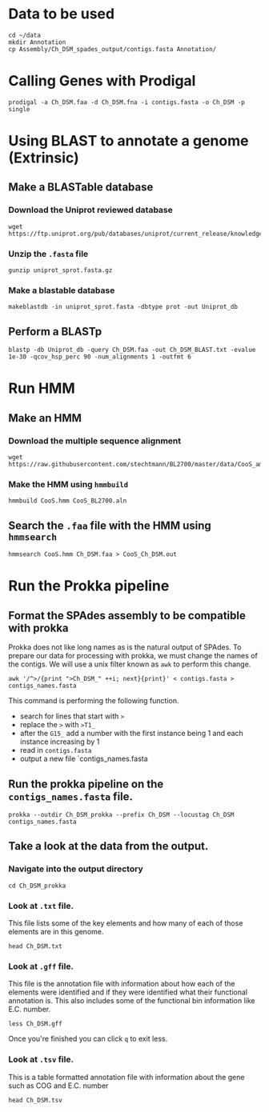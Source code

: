# Data to be used

```{BASH}
cd ~/data
mkdir Annotation
cp Assembly/Ch_DSM_spades_output/contigs.fasta Annotation/
```

# Calling Genes with Prodigal
```{BASH}
prodigal -a Ch_DSM.faa -d Ch_DSM.fna -i contigs.fasta -o Ch_DSM -p single
```

# Using BLAST to annotate a genome (Extrinsic)
## Make a BLASTable database

### Download the Uniprot reviewed database
```{BASH}
wget https://ftp.uniprot.org/pub/databases/uniprot/current_release/knowledgebase/complete/uniprot_sprot.fasta.gz
```
### Unzip the `.fasta` file
```{BASH}
gunzip uniprot_sprot.fasta.gz 
```

### Make a blastable database
```{BASH}
makeblastdb -in uniprot_sprot.fasta -dbtype prot -out Uniprot_db
```
## Perform a BLASTp

```{BASH}
blastp -db Uniprot_db -query Ch_DSM.faa -out Ch_DSM_BLAST.txt -evalue 1e-30 -qcov_hsp_perc 90 -num_alignments 1 -outfmt 6 
```

# Run HMM

## Make an HMM

### Download the multiple sequence alignment

```{BASH}
wget https://raw.githubusercontent.com/stechtmann/BL2700/master/data/CooS_aminoacids.aln
```
### Make the HMM using `hmmbuild`
```{BASH}
hmmbuild CooS.hmm CooS_BL2700.aln
```

## Search the `.faa` file with the HMM using `hmmsearch`
```{BASH}
hmmsearch CooS.hmm Ch_DSM.faa > CooS_Ch_DSM.out
```
# Run the Prokka pipeline
## Format the SPAdes assembly to be compatible with prokka
Prokka does not like long names as is the natural output of SPAdes.  To prepare our data for processing with prokka, we must change the names of the contigs.  We will use a unix filter known as `awk` to perform this change.
```{BASH}
awk '/^>/{print ">Ch_DSM_" ++i; next}{print}' < contigs.fasta > contigs_names.fasta
```
This command is performing the following function.
-  search for lines that start with `>`
-  replace the `>` with `>T1_`
-  after the `G15_` add a number with the first instance being 1 and each instance increasing by 1
-  read in `contigs.fasta`
-  output a new file `contigs_names.fasta

## Run the prokka pipeline on the `contigs_names.fasta` file.
```{BASH}
prokka --outdir Ch_DSM_prokka --prefix Ch_DSM --locustag Ch_DSM contigs_names.fasta
```

## Take a look at the data from the output.

### Navigate into the output directory
```{BASH}
cd Ch_DSM_prokka
```
### Look at `.txt` file.
This file lists some of the key elements and how many of each of those elements are in this genome.

```{BASH}
head Ch_DSM.txt
```
### Look at `.gff` file.
This file is the annotation file with information about how each of the elements were identified and if they were identified what their functional annotation is. This also includes some of the functional bin information like E.C. number.

```{BASH}
less Ch_DSM.gff
```
Once you're finished you can click `q` to exit less.

### Look at `.tsv` file.
This is a table formatted annotation file with information about the gene such as COG and E.C. number

```{BASH}
head Ch_DSM.tsv
```
